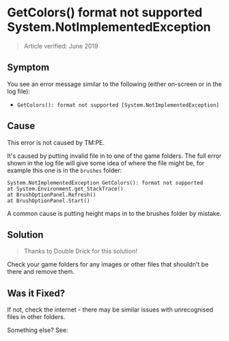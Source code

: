 # GetColors() format not supported System.NotImplementedException

> Article verified: June 2019

## Symptom

You see an error message similar to the following (either on-screen or in the log file):

* `GetColors(): format not supported [System.NotImplementedException]`

## Cause

This error is not caused by TM:PE.

It's caused by putting invalid file in to one of the game folders. The full error shown in the log file will give some
idea of where the file might be, for example this one is in the `brushes` folder:

```
System.NotImplementedException GetColors(): format not supported
at System.Environment.get_StackTrace()
at BrushOptionPanel.Refresh()
at BrushOptionPanel.Start()
```

A common cause is putting height maps in to the brushes folder by mistake.

## Solution

> Thanks to Double Drick for this solution!

Check your game folders for any images or other files that shouldn't be there and remove them.

## Was it Fixed?

If not, check the internet - there may be similar issues with unrecognised files in other folders.

Something else? See: [](Troubleshooting.md)